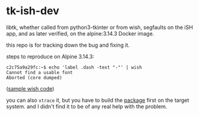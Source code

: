 # tk-ish-dev

libtk, whether called from python3-tkinter or from wish, segfaults on the
iSH app, and as later verified, on the alpine:3.14.3 Docker image.

this repo is for tracking down the bug and fixing it.

steps to reproduce on Alpine 3.14.3:
```
c2c75a9a29fc:~$ echo 'label .dash -text "-"' | wish
Cannot find a usable font
Aborted (core dumped)
```
([sample wish code](opensource.com/article/23/4/learn-tcltk-wish-simple-game))

you can also `xtrace` it, but you have to build the
[package](https://github.com/jcomeauictx/xtrace)
first on the target system. and I didn't find it to be of any real help
with the problem.
